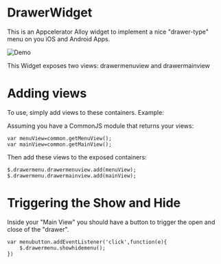 DrawerWidget
======

This is an Appcelerator Alloy widget to implement a nice "drawer-type" menu on you iOS and Android Apps.


![Demo](http://s20.postimg.org/wfxbv3kwd/drawermenu.gif)

This Widget exposes two views: drawermenuview and drawermainview

Adding views
======
To use, simply add views to these containers.  Example:

Assuming you have a CommonJS module that returns your views:

	var menuView=common.getMenuView();
	var mainView=common.getMainView();


Then add these views to the exposed containers:

	$.drawermenu.drawermenuview.add(menuView);
	$.drawermenu.drawermainview.add(mainView);


Triggering the Show and Hide
======
Inside your "Main View" you should have a button to trigger the open and close of the "drawer".

	var menubutton.addEventListener('click',function(e){
		$.drawermenu.showhidemenu();
	})
